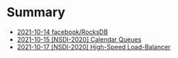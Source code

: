 # Summary

* [2021-10-14 facebook/RocksDB](rocksdb.md)
* [2021-10-15 [NSDI-2020] Calendar Queues](calendar_queue.md)
* [2021-10-17 [NSDI-2020] High-Speed Load-Balancer](nsdi_load_balancer.md)
